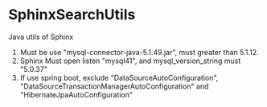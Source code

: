 # SphinxSearchUtils
Java utils of Sphinx

1. Must be use "mysql-connector-java-5.1.49.jar", must greater than 5.1.12.
2. Sphinx Must open listen "mysql41", and mysql_version_string must "5.0.37"
3. If use spring boot, exclude "DataSourceAutoConfiguration", "DataSourceTransactionManagerAutoConfiguration" and "HibernateJpaAutoConfiguration"